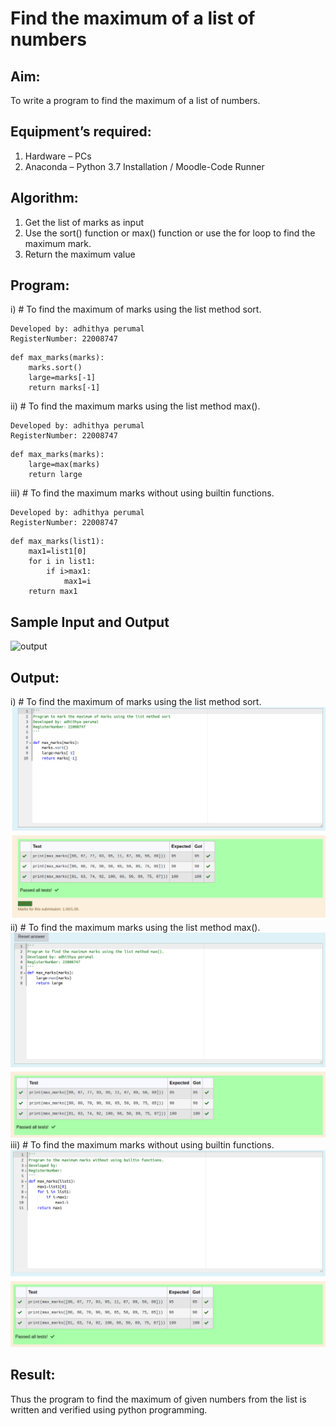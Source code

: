 # Find the maximum of a list of numbers
## Aim:
To write a program to find the maximum of a list of numbers.
## Equipment’s required:
1.	Hardware – PCs
2.	Anaconda – Python 3.7 Installation / Moodle-Code Runner
## Algorithm:
1.	Get the list of marks as input
2.	Use the sort() function or max() function or use the for loop to find the maximum mark.
3.	Return the maximum value
## Program:

i)	# To find the maximum of marks using the list method sort.
```
Developed by: adhithya perumal
RegisterNumber: 22008747
```
```
def max_marks(marks):
    marks.sort()
    large=marks[-1]
    return marks[-1]
```
ii)	# To find the maximum marks using the list method max().
```
Developed by: adhithya perumal
RegisterNumber: 22008747
```
```
def max_marks(marks):
    large=max(marks)
    return large
```
iii) # To find the maximum marks without using builtin functions.
```
Developed by: adhithya perumal
RegisterNumber: 22008747
```
```
def max_marks(list1):
    max1=list1[0]
    for i in list1:
        if i>max1:
            max1=i
    return max1
```    
## Sample Input and Output
![output](./img/max_marks1.jpg) 

## Output:
i)	# To find the maximum of marks using the list method sort.
![output](list1.png)
ii)	# To find the maximum marks using the list method max().
![output](max.png)
iii) # To find the maximum marks without using builtin functions.
![output](func.png)

## Result:
Thus the program to find the maximum of given numbers from the list is written and verified using python programming.